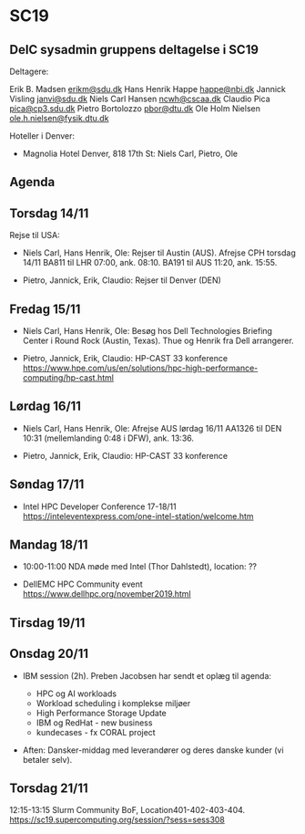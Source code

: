 # SC19
DeIC sysadmin gruppens deltagelse i SC19
----------------------------------------

Deltagere:

Erik B. Madsen <erikm@sdu.dk>
Hans Henrik Happe <happe@nbi.dk>
Jannick Visling <janvi@sdu.dk>
Niels Carl Hansen <ncwh@cscaa.dk>
Claudio Pica <pica@cp3.sdu.dk>
Pietro Bortolozzo <pbor@dtu.dk>
Ole Holm Nielsen <ole.h.nielsen@fysik.dtu.dk>

Hoteller i Denver:

* Magnolia Hotel Denver, 818 17th St: Niels Carl, Pietro, Ole

Agenda
------

Torsdag 14/11
-------------

Rejse til USA:

* Niels Carl, Hans Henrik, Ole: Rejser til Austin (AUS).
Afrejse CPH torsdag 14/11 BA811 til LHR 07:00, ank. 08:10.  BA191 til AUS 11:20, ank. 15:55.

* Pietro, Jannick, Erik, Claudio: Rejser til Denver (DEN)

Fredag 15/11
------------

* Niels Carl, Hans Henrik, Ole:
Besøg hos Dell Technologies Briefing Center i Round Rock (Austin, Texas).
Thue og Henrik fra Dell arrangerer.

* Pietro, Jannick, Erik, Claudio: 
HP-CAST 33 konference
https://www.hpe.com/us/en/solutions/hpc-high-performance-computing/hp-cast.html

Lørdag 16/11
------------

* Niels Carl, Hans Henrik, Ole:
Afrejse AUS lørdag 16/11 AA1326 til DEN 10:31 (mellemlanding 0:48 i DFW), ank.  13:36. 

* Pietro, Jannick, Erik, Claudio: 
HP-CAST 33 konference 

Søndag 17/11
------------

* Intel HPC Developer Conference 17-18/11
https://inteleventexpress.com/one-intel-station/welcome.htm

Mandag 18/11
------------

* 10:00-11:00 NDA møde med Intel (Thor Dahlstedt), location: ??

* DellEMC HPC Community event
https://www.dellhpc.org/november2019.html

Tirsdag 19/11
-------------

Onsdag 20/11
------------

* IBM session (2h). Preben Jacobsen har sendt et oplæg til agenda:

  * HPC og AI workloads
  * Workload scheduling i komplekse miljøer
  * High Performance Storage Update
  * IBM og RedHat - new business
  * kundecases - fx CORAL project

* Aften: Dansker-middag med leverandører og deres danske kunder (vi betaler selv).

Torsdag 21/11
-------------

12:15-13:15 Slurm Community BoF, Location401-402-403-404.
 https://sc19.supercomputing.org/session/?sess=sess308
